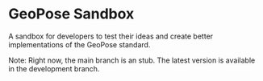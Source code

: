 # GeoPose Sandbox

A sandbox for developers to test their ideas and create better implementations of the GeoPose standard.

Note: Right now, the main branch is an stub. The latest version is available in the development branch.
